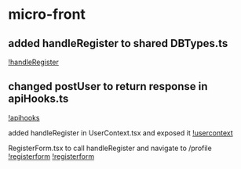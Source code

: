 # micro-front
## added handleRegister to shared DBTypes.ts
[!handleRegister](./host-starter/public/images/handleRegister.png)

## changed postUser to return response in apiHooks.ts
[!apihooks](./host-starter/public/images/apihooks.png)

added handleRegister in UserContext.tsx and exposed it
[!usercontext](./host-starter/public/images/userContext.png)

RegisterForm.tsx to call handleRegister and navigate to /profile
[!registerform](./host-starter/public/images/registerform1.png)
[!registerform](./host-starter/public/images/registerform.png)
